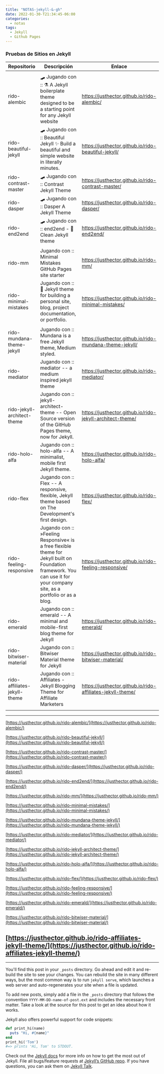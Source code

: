 ```yaml
---
title: "NOTAS-jekyll-&-gh"
date: 2022-01-30-T21:34:45-06:00
categories:
  - notas
tags:
  - Jekyll
  - Github Pages
---
```



### Pruebas de Sitios en Jekyll

| Repositorio 				| Descripción      	| Enlace        	|
|---------------------------|-------------------|-------------------|
|  |  |  |
| rido-alembic | 🛹 Jugando con :: ⚗️ A Jekyll boilerplate theme designed to be a starting point for any Jekyll website | https://justhector.github.io/rido-alembic/ |
| rido-beautiful-jekyll | 🛹 Jugando con :: Beautiful Jekyll ✨ Build a beautiful and simple website in literally minutes. | https://justhector.github.io/rido-beautiful-jekyll/ |
| rido-contrast-master | 🛹 Jugando con :: Contrast Jekyll Theme | https://justhector.github.io/rido-contrast-master/ |
| rido-dasper | 🛹 Jugando con :: Dasper A Jekyll Theme | https://justhector.github.io/rido-dasper/ |
| rido-end2end | 🛹 Jugando con :: end2end - 💎 Clean Jekyll theme | https://justhector.github.io/rido-end2end/ |
|  |  |  |
| rido-mm | Jugando con :: Minimal Mistakes GitHub Pages site starter | https://justhector.github.io/rido-mm/ |
| rido-minimal-mistakes | Jugando con :: 📐 Jekyll theme for building a personal site, blog, project documentation, or portfolio. | https://justhector.github.io/rido-minimal-mistakes/ |
|  |  |  |
| rido-mundana-theme-jekyll | Jugando con :: Mundana is a free Jekyll theme, Medium styled. | https://justhector.github.io/rido-mundana-theme-jekyll/ |
| rido-mediator | Jugando con :: mediator -- a medium inspired jekyll theme | https://justhector.github.io/rido-mediator/ |
| rido-jekyll-architect-theme | Jugando con :: jekyll-architect-theme -- Open Source version of the GitHub Pages theme, now for Jekyll. | https://justhector.github.io/rido-jekyll-architect-theme/ |
| rido-holo-alfa | Jugando con :: holo-alfa -- A minimalist, mobile first Jekyll theme. | https://justhector.github.io/rido-holo-alfa/ |
| rido-flex | Jugando con :: Flex -- A responsive, flexible, Jekyll theme based on The Development's first design. | https://justhector.github.io/rido-flex/ |
| rido-feeling-responsive | Jugando con :: »Feeling Responsive« is a free flexible theme for Jekyll built on Foundation framework. You can use it for your company site, as a portfolio or as a blog. | https://justhector.github.io/rido-feeling-responsive/ |
| rido-emerald | Jugando con :: emerald -- A minimal and mobile-first blog theme for Jekyll | https://justhector.github.io/rido-emerald/ |
| rido-bitwiser-material | Jugando con :: Bitwiser Material theme for Jekyll | https://justhector.github.io/rido-bitwiser-material/ |
| rido-affiliates-jekyll-theme | Jugando con :: Affiliates - Jekyll Blogging Theme for Affiliate Marketers | https://justhector.github.io/rido-affiliates-jekyll-theme/ |
|  |  |  |

-----
[https://justhector.github.io/rido-alembic/](https://justhector.github.io/rido-alembic/)


[https://justhector.github.io/rido-beautiful-jekyll/](https://justhector.github.io/rido-beautiful-jekyll/)


[https://justhector.github.io/rido-contrast-master/](https://justhector.github.io/rido-contrast-master/)


[https://justhector.github.io/rido-dasper/](https://justhector.github.io/rido-dasper/)


[https://justhector.github.io/rido-end2end/](https://justhector.github.io/rido-end2end/)


[https://justhector.github.io/rido-mm/](https://justhector.github.io/rido-mm/)


[https://justhector.github.io/rido-minimal-mistakes/](https://justhector.github.io/rido-minimal-mistakes/)


[https://justhector.github.io/rido-mundana-theme-jekyll/](https://justhector.github.io/rido-mundana-theme-jekyll/)


[https://justhector.github.io/rido-mediator/](https://justhector.github.io/rido-mediator/)


[https://justhector.github.io/rido-jekyll-architect-theme/](https://justhector.github.io/rido-jekyll-architect-theme/)


[https://justhector.github.io/rido-holo-alfa/](https://justhector.github.io/rido-holo-alfa/)


[https://justhector.github.io/rido-flex/](https://justhector.github.io/rido-flex/)


[https://justhector.github.io/rido-feeling-responsive/](https://justhector.github.io/rido-feeling-responsive/)


[https://justhector.github.io/rido-emerald/](https://justhector.github.io/rido-emerald/)


[https://justhector.github.io/rido-bitwiser-material/](https://justhector.github.io/rido-bitwiser-material/)


[https://justhector.github.io/rido-affiliates-jekyll-theme/](https://justhector.github.io/rido-affiliates-jekyll-theme/)
-----



-----
You'll find this post in your `_posts` directory. Go ahead and edit it and re-build the site to see your changes. You can rebuild the site in many different ways, but the most common way is to run `jekyll serve`, which launches a web server and auto-regenerates your site when a file is updated.

To add new posts, simply add a file in the `_posts` directory that follows the convention `YYYY-MM-DD-name-of-post.ext` and includes the necessary front matter. Take a look at the source for this post to get an idea about how it works.

Jekyll also offers powerful support for code snippets:

```ruby
def print_hi(name)
  puts "Hi, #{name}"
end
print_hi('Tom')
#=> prints 'Hi, Tom' to STDOUT.
```

Check out the [Jekyll docs][jekyll-docs] for more info on how to get the most out of Jekyll. File all bugs/feature requests at [Jekyll’s GitHub repo][jekyll-gh]. If you have questions, you can ask them on [Jekyll Talk][jekyll-talk].

[jekyll-docs]: https://jekyllrb.com/docs/home
[jekyll-gh]:   https://github.com/jekyll/jekyll
[jekyll-talk]: https://talk.jekyllrb.com/
